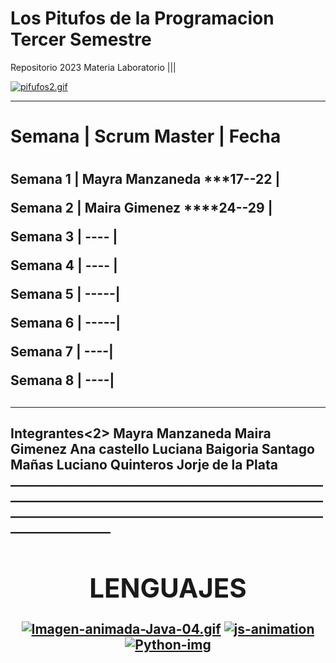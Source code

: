 # Los Pitufos de la Programacion Tercer Semestre
Repositorio 2023 Materia Laboratorio |||


   [![pifufos2.gif](https://i.postimg.cc/D0kdghzy/pifufos2.gif)](https://postimg.cc/tZkxqLPL)












___________________________________________________________________________________________________________________________________________________


<H1>Semana |  Scrum Master | Fecha <H1>

<H2>
   
Semana 1 | Mayra Manzaneda  ***17--22 |
   
   
Semana 2 | Maira Gimenez  ****24--29 |
   
Semana 3 | ---- |
   
Semana 4 | ---- |
   
Semana 5 | -----|
   
Semana 6 | -----|
   
Semana 7 | ----|
   
Semana 8 | ----|     <H2>    
   _______________________________________________________________________________________________________________________________________________________________ 

<h2>Integrantes<2>
   Mayra Manzaneda
   Maira Gimenez
   Ana castello
   Luciana Baigoria
   Santago Mañas
   Luciano Quinteros
   Jorje de la Plata
______________________________________________________________________________________________________________________________________________________________________

                                                     
                                                           
         
<div align="center">
  <h1>LENGUAJES</h1>
   
   [![Imagen-animada-Java-04.gif](https://i.postimg.cc/sDsL7bHJ/Imagen-animada-Java-04.gif)](https://postimg.cc/s1HKRHrB)
 <a href='https://postimages.org/' target='_blank'><img src='https://i.postimg.cc/ZKxcmRc8/js-animation.gif' border='0' alt='js-animation'/></a>
  <a href='https://postimg.cc/z3TDs6W7' target='_blank'><img src='https://i.postimg.cc/z3TDs6W7/Python-img.gif' border='0' alt='Python-img'/></a>
</div>                                                 
                                                           
                                                           
                                                           
 
                                                           
                                                           
                                                                                                                                                                                                  



